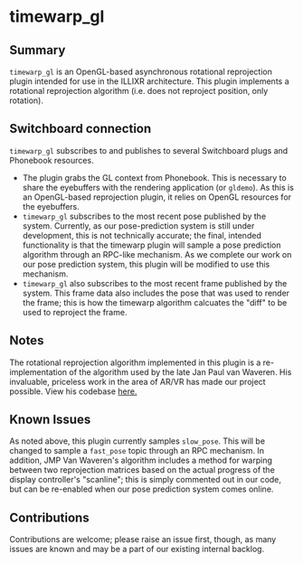 # timewarp_gl

## Summary

`timewarp_gl` is an OpenGL-based asynchronous rotational reprojection plugin intended for use in the ILLIXR architecture. This plugin implements a rotational reprojection algorithm (i.e. does not reproject position, only rotation). 

## Switchboard connection

`timewarp_gl` subscribes to and publishes to several Switchboard plugs and Phonebook resources.

- The plugin grabs the GL context from Phonebook. This is necessary to share the eyebuffers with the rendering application (or `gldemo`). As this is an OpenGL-based reprojection plugin, it relies on OpenGL resources for the eyebuffers.
- `timewarp_gl` subscribes to the most recent pose published by the system. Currently, as our pose-prediction system is still under development, this is not technically accurate; the final, intended functionality is that the timewarp plugin will sample a pose prediction algorithm through an RPC-like mechanism. As we complete our work on our pose prediction system, this plugin will be modified to use this mechanism.
- `timewarp_gl` also subscribes to the most recent frame published by the system. This frame data also includes the pose that was used to render the frame; this is how the timewarp algorithm calcuates the "diff" to be used to reproject the frame.

## Notes

The rotational reprojection algorithm implemented in this plugin is a re-implementation of the algorithm used by the late Jan Paul van Waveren. His invaluable, priceless work in the area of AR/VR has made our project possible. View his codebase [here.](https://github.com/KhronosGroup/Vulkan-Samples-Deprecated/tree/master/samples/apps/atw)

## Known Issues

As noted above, this plugin currently samples `slow_pose`. This will be changed to sample a `fast_pose` topic through an RPC mechanism. In addition, JMP Van Waveren's algorithm includes a method for warping between two reprojection matrices based on the actual progress of the display controller's "scanline"; this is simply commented out in our code, but can be re-enabled when our pose prediction system comes online.

## Contributions

Contributions are welcome; please raise an issue first, though, as many issues are known and may be a part of our existing internal backlog.